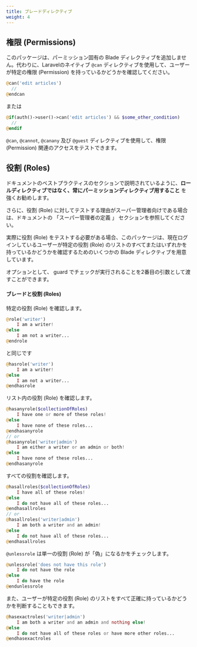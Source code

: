 ```yaml
---
title: ブレードディレクティブ
weight: 4
---
```


## 権限 (Permissions)

<!-- This package doesn't add any **permission**-specific Blade directives. -->
<!-- Instead, use Laravel's native `@can` directive to check if a user has a certain permission. -->

このパッケージは、パーミッション固有の Blade ディレクティブを追加しません。代わりに、Laravelのネイティブ `@can` ディレクティブを使用して、ユーザーが特定の権限 (Permission) を持っているかどうかを確認してください。

```php
@can('edit articles')
  //
@endcan
```

または

```php
@if(auth()->user()->can('edit articles') && $some_other_condition)
  //
@endif
```

<!-- You can use `@can`, `@cannot`, `@canany`, and `@guest` to test for permission-related access. -->

`@can`, `@cannot`, `@canany` 及び `@guest` ディレクティブを使用して、権限 (Permission) 関連のアクセスをテストできます。

## 役割 (Roles)

<!-- As discussed in the Best Practices section of the docs, **it is strongly recommended to always use permission directives**, instead of role directives. -->

<!-- Additionally, if your reason for testing against Roles is for a Super-Admin, see the *Defining A Super-Admin* section of the docs. -->

<!-- If you actually need to test for Roles, this package offers some Blade directives to verify whether the currently logged in user has all or any of a given list of roles. -->

<!-- Optionally you can pass in the `guard` that the check will be performed on as a second argument. -->

ドキュメントのベストプラクティスのセクションで説明されているように、**ロールディレクティブではなく、常にパーミッションディレクティブ用すること** を強くお勧めします。

さらに、役割 (Role) に対してテストする理由がスーパー管理者向けである場合は、ドキュメントの 「スーパー管理者の定義 」 セクションを参照してください。

実際に役割 (Role) をテストする必要がある場合、このパッケージは、現在ログインしているユーザーが特定の役割 (Role) のリストのすべてまたはいずれかを持っているかどうかを確認するためのいくつかの Blade ディレクティブを用意しています。

オプションとして、 guard でチェックが実行されることを2番目の引数として渡すことができます。

#### ブレードと役割 (Roles)

<!-- Check for a specific role: -->

特定の役割 (Role) を確認します。

```php
@role('writer')
    I am a writer!
@else
    I am not a writer...
@endrole
```

<!-- is the same as -->

と同じです

```php
@hasrole('writer')
    I am a writer!
@else
    I am not a writer...
@endhasrole
```

<!-- Check for any role in a list: -->

リスト内の役割 (Role) を確認します。

```php
@hasanyrole($collectionOfRoles)
    I have one or more of these roles!
@else
    I have none of these roles...
@endhasanyrole
// or
@hasanyrole('writer|admin')
    I am either a writer or an admin or both!
@else
    I have none of these roles...
@endhasanyrole
```

<!-- Check for all roles: -->

すべての役割を確認します。

```php
@hasallroles($collectionOfRoles)
    I have all of these roles!
@else
    I do not have all of these roles...
@endhasallroles
// or
@hasallroles('writer|admin')
    I am both a writer and an admin!
@else
    I do not have all of these roles...
@endhasallroles
```

<!-- Alternatively, `@unlessrole` gives the reverse for checking a singular role, like this: -->

`@unlessrole` は単一の役割 (Role) が「偽」になるかをチェックします。

```php
@unlessrole('does not have this role')
    I do not have the role
@else
    I do have the role
@endunlessrole
```

<!-- You can also determine if a user has exactly all of a given list of roles: -->

また、ユーザーが特定の役割 (Role) のリストをすべて正確に持っているかどうかを判断することもできます。

```php
@hasexactroles('writer|admin')
    I am both a writer and an admin and nothing else!
@else
    I do not have all of these roles or have more other roles...
@endhasexactroles
```
